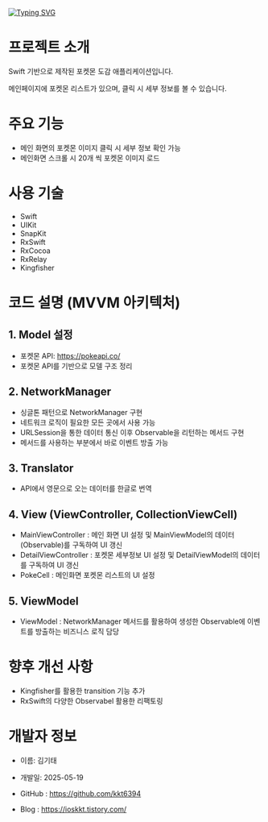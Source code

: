 [![Typing SVG](https://readme-typing-svg.demolab.com?font=Bungee+Tint&size=35&pause=1000&color=F73B98&width=435&lines=Poke+dex)](https://git.io/typing-svg)

# 프로젝트 소개
Swift 기반으로 제작된 포켓몬 도감 애플리케이션입니다.

메인페이지에 포켓몬 리스트가 있으며, 클릭 시 세부 정보를 볼 수 있습니다.


# 주요 기능


+ 메인 화면의 포켓몬 이미지 클릭 시 세부 정보 확인 가능
+ 메인화면 스크롤 시 20개 씩 포켓몬 이미지 로드



# 사용 기술


+ Swift
+ UIKit
+ SnapKit
+ RxSwift
+ RxCocoa
+ RxRelay
+ Kingfisher



# 코드 설명 (MVVM 아키텍처)


## 1. Model 설정


+ 포켓몬 API: https://pokeapi.co/ 
+ 포켓몬 API를 기반으로 모델 구조 정리


## 2. NetworkManager


+ 싱글톤 패턴으로 NetworkManager 구현
+ 네트워크 로직이 필요한 모든 곳에서 사용 가능
+ URLSession을 통한 데이터 통신 이후 Observable을 리턴하는 메서드 구현
+ 메서드를 사용하는 부분에서 바로 이벤트 방출 가능


## 3. Translator

+ API에서 영문으로 오는 데이터를 한글로 번역


## 4. View (ViewController, CollectionViewCell)


+ MainViewController : 메인 화면 UI 설정 및 MainViewModel의 데이터(Observable)를 구독하여 UI 갱신
+ DetailViewController : 포켓몬 세부정보 UI 설정 및 DetailViewModel의 데이터를 구독하여 UI 갱신
+ PokeCell : 메인화면 포켓몬 리스트의 UI 설정

## 5. ViewModel 

+ ViewModel : NetworkManager 메서드를 활용하여 생성한 Observable에 이벤트를 방출하는 비즈니스 로직 담당

 

# 향후 개선 사항


+ Kingfisher를 활용한 transition 기능 추가
+ RxSwift의 다양한 Observabel 활용한 리팩토링



# 개발자 정보


+ 이름: 김기태

+ 개발일: 2025-05-19
  
+ GitHub : https://github.com/kkt6394

+ Blog : https://ioskkt.tistory.com/
